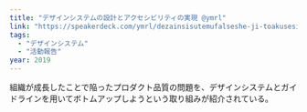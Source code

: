 ```yaml
---
title: "デザインシステムの設計とアクセシビリティの実現 @ymrl"
link: "https://speakerdeck.com/ymrl/dezainsisutemufalseshe-ji-toakusesibiriteifalseshi-xian"
tags:
  - "デザインシステム"
  - "活動報告"
year: 2019
---
```


組織が成長したことで陥ったプロダクト品質の問題を、デザインシステムとガイドラインを用いてボトムアップしようという取り組みが紹介されている。
